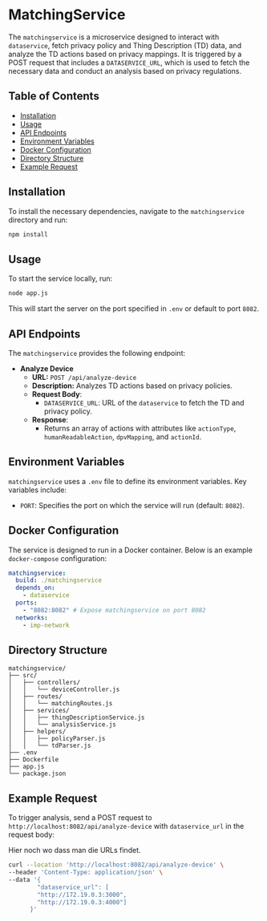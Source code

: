 
# MatchingService

The `matchingservice` is a microservice designed to interact with `dataservice`, fetch privacy policy and Thing Description (TD) data, and analyze the TD actions based on privacy mappings. It is triggered by a POST request that includes a `DATASERVICE_URL`, which is used to fetch the necessary data and conduct an analysis based on privacy regulations.

## Table of Contents
- [Installation](#installation)
- [Usage](#usage)
- [API Endpoints](#api-endpoints)
- [Environment Variables](#environment-variables)
- [Docker Configuration](#docker-configuration)
- [Directory Structure](#directory-structure)
- [Example Request](#example-request)

## Installation

To install the necessary dependencies, navigate to the `matchingservice` directory and run:

```bash
npm install
```

## Usage

To start the service locally, run:

```bash
node app.js
```

This will start the server on the port specified in `.env` or default to port `8082`.

## API Endpoints

The `matchingservice` provides the following endpoint:

- **Analyze Device**
    - **URL:** `POST /api/analyze-device`
    - **Description:** Analyzes TD actions based on privacy policies.
    - **Request Body**:
        - `DATASERVICE_URL`: URL of the `dataservice` to fetch the TD and privacy policy.
    - **Response**:
        - Returns an array of actions with attributes like `actionType`, `humanReadableAction`, `dpvMapping`, and `actionId`.

## Environment Variables

`matchingservice` uses a `.env` file to define its environment variables. Key variables include:

- `PORT`: Specifies the port on which the service will run (default: `8082`).

## Docker Configuration

The service is designed to run in a Docker container. Below is an example `docker-compose` configuration:

```yaml
matchingservice:
  build: ./matchingservice
  depends_on:
    - dataservice
  ports:
    - "8082:8082" # Expose matchingservice on port 8082
  networks:
    - imp-network
```

## Directory Structure

```plaintext
matchingservice/
├── src/
│   ├── controllers/
│   │   └── deviceController.js
│   ├── routes/
│   │   └── matchingRoutes.js
│   ├── services/
│   │   ├── thingDescriptionService.js
│   │   └── analysisService.js
│   ├── helpers/
│   │   ├── policyParser.js
│   │   └── tdParser.js
├── .env
├── Dockerfile
├── app.js
└── package.json
```

## Example Request

To trigger analysis, send a POST request to `http://localhost:8082/api/analyze-device` with `dataservice_url` in the request body:

Hier noch wo dass man die URLs findet.

```bash
curl --location 'http://localhost:8082/api/analyze-device' \
--header 'Content-Type: application/json' \
--data '{
        "dataservice_url": [
        "http://172.19.0.3:3000",
        "http://172.19.0.3:4000"]
      }'
```

